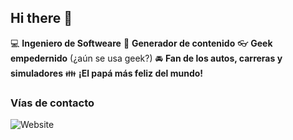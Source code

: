 ## Hi there 👋

:computer: **Ingeniero de Softweare**
:pencil: **Generador de contenido**
:eyeglasses: **Geek empedernido** (¿aún se usa geek?)
:oncoming_automobile: **Fan de los autos, carreras y simuladores**
:family: **¡El papá más feliz del mundo!**

### Vías de contacto

![Website](https://pracsis.com.co)
